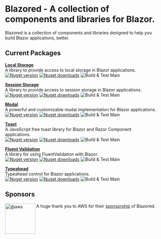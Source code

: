 # Blazored - A collection of components and libraries for Blazor.
Blazored is a collection of components and libraries designed to help you build Blazor applications, better.

## Current Packages

**[Local Storage](https://github.com/Blazored/LocalStorage)** <br> 
A library to provide access to local storage in Blazor applications. <br>
[![Nuget version](https://img.shields.io/nuget/v/blazored.localstorage.svg?logo=nuget)](https://www.nuget.org/packages/Blazored.LocalStorage/)
[![Nuget downloads](https://img.shields.io/nuget/dt/Blazored.LocalStorage?logo=nuget)](https://www.nuget.org/packages/Blazored.LocalStorage/)
![Build & Test Main](https://github.com/Blazored/LocalStorage/workflows/Build%20&%20Test%20Main/badge.svg)

**[Session Storage](https://github.com/Blazored/SessionStorage)** <br>
A library to provide access to session storage in Blazor applications. <br>
[![Nuget version](https://img.shields.io/nuget/v/Blazored.SessionStorage.svg?logo=nuget)](https://www.nuget.org/packages/Blazored.SessionStorage/)
[![Nuget downloads](https://img.shields.io/nuget/dt/Blazored.SessionStorage?logo=nuget)](https://www.nuget.org/packages/Blazored.SessionStorage/)
![Build & Test Main](https://github.com/Blazored/SessionStorage/workflows/Build%20&%20Test%20Main/badge.svg)

**[Modal](https://github.com/Blazored/Modal)** <br>
A powerful and customizable modal implementation for Blazor applications. <br>
[![Nuget version](https://img.shields.io/nuget/v/Blazored.Modal.svg?logo=nuget)](https://www.nuget.org/packages/Blazored.Modal/)
[![Nuget downloads](https://img.shields.io/nuget/dt/Blazored.Modal?logo=nuget)](https://www.nuget.org/packages/Blazored.Modal/)
![Build & Test Main](https://github.com/Blazored/Modal/workflows/Build%20&%20Test%20Main/badge.svg)

**[Toast](https://github.com/Blazored/Toast)** <br>
A JavaScript free toast library for Blazor and Razor Component applications. <br>
[![Nuget version](https://img.shields.io/nuget/v/Blazored.Toast.svg?logo=nuget)](https://www.nuget.org/packages/Blazored.Toast/)
[![Nuget downloads](https://img.shields.io/nuget/dt/Blazored.Toast?logo=nuget)](https://www.nuget.org/packages/Blazored.Toast/)
![Build & Test Main](https://github.com/Blazored/Toast/workflows/Build%20&%20Test%20Main/badge.svg)

**[Fluent Validation](https://github.com/Blazored/FluentValidation)** <br>
A library for using FluentValidation with Blazor. <br>
[![Nuget version](https://img.shields.io/nuget/v/Blazored.FluentValidation.svg?logo=nuget)](https://www.nuget.org/packages/Blazored.FluentValidation/)
[![Nuget downloads](https://img.shields.io/nuget/dt/Blazored.FluentValidation?logo=nuget)](https://www.nuget.org/packages/Blazored.FluentValidation/)
![Build & Test Main](https://github.com/Blazored/FluentValidation/workflows/Build%20&%20Test%20Main/badge.svg)

**[Typeahead](https://github.com/Blazored/Typeahead)** <br>
Typeahead control for Blazor applications. <br>
[![Nuget version](https://img.shields.io/nuget/v/Blazored.Typeahead.svg?logo=nuget)](https://www.nuget.org/packages/Blazored.Typeahead/)
[![Nuget downloads](https://img.shields.io/nuget/dt/Blazored.Typeahead?logo=nuget)](https://www.nuget.org/packages/Blazored.Typeahead/)
![Build & Test Main](https://github.com/Blazored/Typeahead/workflows/Build%20&%20Test%20Main/badge.svg)

## Sponsors

<a href="https://github.com/aws">
  <img align="left" src="https://avatars.githubusercontent.com/u/2232217?s=200&v=4" width="100" alt="@aws" />
</a>

A huge thank you to AWS for their [sponsorship](https://github.com/sponsors/chrissainty) of Blazored.
